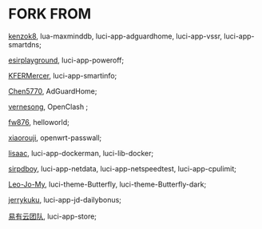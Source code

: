 # FORK FROM

[kenzok8](https://github.com/kenzok8/openwrt-packages), lua-maxminddb, luci-app-adguardhome, luci-app-vssr, luci-app-smartdns; 

[esirplayground](https://github.com/esirplayground/luci-app-poweroff), luci-app-poweroff; 

[KFERMercer](https://github.com/KFERMercer/OpenWrt/tree/master/package/kferm), luci-app-smartinfo;

[Chen5770](https://github.com/WoChen5770/AdGuardHome), AdGuardHome; 

[vernesong](https://github.com/vernesong/OpenClash), OpenClash ;

[fw876](https://github.com/fw876/helloworld), helloworld; 

[xiaorouji](https://github.com/xiaorouji/openwrt-passwall), openwrt-passwall; 

[lisaac](https://github.com/lisaac), luci-app-dockerman, luci-lib-docker; 

[sirpdboy](https://github.com/sirpdboy/sirpdboy-package), luci-app-netdata, luci-app-netspeedtest, luci-app-cpulimit; 

[Leo-Jo-My](https://github.com/Leo-Jo-My), luci-theme-Butterfly, luci-theme-Butterfly-dark; 

[jerrykuku](https://github.com/jerrykuku/luci-app-jd-dailybonus), luci-app-jd-dailybonus; 

[易有云团队](https://github.com/linkease/istore), luci-app-store; 
